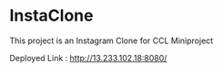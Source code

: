 # InstaClone
This project is an Instagram Clone for CCL Miniproject

Deployed Link : http://13.233.102.18:8080/
